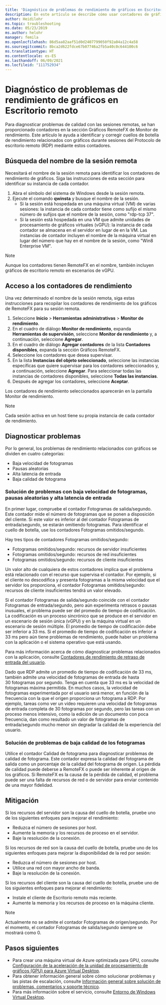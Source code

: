 ```yaml
---
title: 'Diagnóstico de problemas de rendimiento de gráficos en Escritorio remoto: Azure'
description: En este artículo se describe cómo usar contadores de gráficos de RemoteFX en sesiones del protocolo de escritorio remoto para diagnosticar problemas de rendimiento con gráficos en Azure Virtual Desktop.
author: Heidilohr
ms.topic: troubleshooting
ms.date: 05/23/2019
ms.author: helohr
manager: femila
ms.openlocfilehash: 86d5aa82aaf51d0d2407799050f92a04a12c4a58
ms.sourcegitcommit: 8bca2d622fdce67b07746a2fb5a40c0c644100c6
ms.translationtype: HT
ms.contentlocale: es-ES
ms.lasthandoff: 06/09/2021
ms.locfileid: "111752934"
---
```

# <a name="diagnose-graphics-performance-issues-in-remote-desktop"></a>Diagnóstico de problemas de rendimiento de gráficos en Escritorio remoto

Para diagnosticar problemas de calidad con las sesiones remotas, se han proporcionado contadores en la sección Gráficos RemoteFX de Monitor de rendimiento. Este artículo le ayuda a identificar y corregir cuellos de botella de rendimiento relacionados con gráficos durante sesiones del Protocolo de escritorio remoto (RDP) mediante estos contadores.

## <a name="find-your-remote-session-name"></a>Búsqueda del nombre de la sesión remota

Necesitará el nombre de la sesión remota para identificar los contadores de rendimiento de gráficos. Siga las instrucciones de esta sección para identificar su instancia de cada contador.

1. Abra el símbolo del sistema de Windows desde la sesión remota.
2. Ejecute el comando **qwinsta** y busque el nombre de la sesión.
    - Si la sesión está hospedada en una máquina virtual (VM) de varias sesiones: la instancia de cada contador tiene como sufijo el mismo número de sufijos que el nombre de la sesión, como "rdp-tcp 37".
    - Si la sesión está hospedada en una VM que admite unidades de procesamiento de gráficos virtuales (vGPU): la instancia de cada contador se almacena en el servidor en lugar de en la VM. Las instancias de contador incluyen el nombre de la máquina virtual en lugar del número que hay en el nombre de la sesión, como "Win8 Enterprise VM".

>[!NOTE]
> Aunque los contadores tienen RemoteFX en el nombre, también incluyen gráficos de escritorio remoto en escenarios de vGPU.

## <a name="access-performance-counters"></a>Acceso a los contadores de rendimiento

Una vez determinado el nombre de la sesión remota, siga estas instrucciones para recopilar los contadores de rendimiento de los gráficos de RemoteFX para su sesión remota.

1. Seleccione **Inicio** > **Herramientas administrativas** > **Monitor de rendimiento**.
2. En el cuadro de diálogo **Monitor de rendimiento**, expanda **Herramientas de supervisión**, seleccione **Monitor de rendimiento** y, a continuación, seleccione **Agregar**.
3. En el cuadro de diálogo **Agregar contadores** de la lista **Contadores disponibles**, expanda la sección Gráficos RemoteFX.
4. Seleccione los contadores que desea supervisar.
5. En la lista **Instancias del objeto seleccionado**, seleccione las instancias específicas que quiere supervisar para los contadores seleccionados y, a continuación, seleccione **Agregar**. Para seleccionar todas las instancias de contadores disponibles, seleccione **Todas las instancias**.
6. Después de agregar los contadores, seleccione **Aceptar**.

Los contadores de rendimiento seleccionados aparecerán en la pantalla Monitor de rendimiento.

>[!NOTE]
>Cada sesión activa en un host tiene su propia instancia de cada contador de rendimiento.

## <a name="diagnose-issues"></a>Diagnosticar problemas

Por lo general, los problemas de rendimiento relacionados con gráficos se dividen en cuatro categorías:

- Baja velocidad de fotogramas
- Pausas aleatorias
- Alta latencia de entrada
- Baja calidad de fotograma

### <a name="addressing-low-frame-rate-random-stalls-and-high-input-latency"></a>Solución de problemas con baja velocidad de fotogramas, pausas aleatorias y alta latencia de entrada

En primer lugar, compruebe el contador Fotogramas de salida/segundo. Este contador mide el número de fotogramas que se ponen a disposición del cliente. Si este valor es inferior al del contador Fotogramas de entrada/segundo, se estarán omitiendo fotogramas. Para identificar el cuello de botella, use los contadores Fotogramas omitidos/segundo.

Hay tres tipos de contadores Fotogramas omitidos/segundo:

- Fotogramas omitidos/segundo: recursos de servidor insuficientes
- Fotogramas omitidos/segundo: recursos de red insuficientes
- Fotogramas omitidos/segundo: recursos de cliente insuficientes

Un valor alto de cualquiera de estos contadores implica que el problema está relacionado con el recurso que supervisa el contador. Por ejemplo, si el cliente no descodifica y presenta fotogramas a la misma velocidad que el servidor los proporciona, el contador Fotogramas omitidos/segundo: recursos de cliente insuficientes tendrá un valor elevado.

Si el contador Fotogramas de salida/segundo coincide con el contador Fotogramas de entrada/segundo, pero aún experimenta retrasos o pausas inusuales, el problema puede ser del promedio de tiempo de codificación. La codificación es un proceso sincrónico que se produce en el servidor en un escenario de sesión única (vGPU) y en la máquina virtual en un escenario de sesión múltiple. El promedio de tiempo de codificación debe ser inferior a 33 ms. Si el promedio de tiempo de codificación es inferior a 33 ms pero aún tiene problemas de rendimiento, puede haber un problema con la aplicación o el sistema operativo que está usando.

Para más información acerca de cómo diagnosticar problemas relacionados con la aplicación, consulte [Contadores de rendimiento de retraso de entrada del usuario](/windows-server/remote/remote-desktop-services/rds-rdsh-performance-counters/).

Dado que RDP admite un promedio de tiempo de codificación de 33 ms, también admite una velocidad de fotogramas de entrada de hasta 30 fotogramas por segundo. Tenga en cuenta que 33 ms es la velocidad de fotogramas máxima permitida. En muchos casos, la velocidad de fotogramas experimentada por el usuario será menor, en función de la frecuencia con la que el origen proporciona un fotograma a RDP. Por ejemplo, tareas como ver un vídeo requieren una velocidad de fotogramas de entrada completa de 30 fotogramas por segundo, pero las tareas con un proceso menos intensivo, como la edición de un documento con poca frecuencia, dan como resultado un valor de fotogramas de entrada/segundo mucho menor sin degradar la calidad de la experiencia del usuario.

### <a name="addressing-poor-frame-quality"></a>Solución de problemas de baja calidad de los fotogramas

Utilice el contador Calidad de fotograma para diagnosticar problemas de calidad de fotograma. Este contador expresa la calidad del fotograma de salida como un porcentaje de la calidad del fotograma de origen. La pérdida de calidad puede deberse a RemoteFX o puede ser inherente al origen de los gráficos. Si RemoteFX es la causa de la pérdida de calidad, el problema puede ser una falta de recursos de red o de servidor para enviar contenido de una mayor fidelidad.

## <a name="mitigation"></a>Mitigación

Si los recursos del servidor son la causa del cuello de botella, pruebe uno de los siguientes enfoques para mejorar el rendimiento:

- Reduzca el número de sesiones por host.
- Aumente la memoria y los recursos de proceso en el servidor.
- Baje la resolución de la conexión.

Si los recursos de red son la causa del cuello de botella, pruebe uno de los siguientes enfoques para mejorar la disponibilidad de la red por sesión:

- Reduzca el número de sesiones por host.
- Utilice una red con mayor ancho de banda.
- Baje la resolución de la conexión.

Si los recursos del cliente son la causa del cuello de botella, pruebe uno de los siguientes enfoques para mejorar el rendimiento:

- Instale el cliente de Escritorio remoto más reciente.
- Aumente la memoria y los recursos de proceso en la máquina cliente.

> [!NOTE]
> Actualmente no se admite el contador Fotogramas de origen/segundo. Por el momento, el contador Fotogramas de salida/segundo siempre se mostrará como 0.

## <a name="next-steps"></a>Pasos siguientes

- Para crear una máquina virtual de Azure optimizada para GPU, consulte [Configuración de la aceleración de la unidad de procesamiento de gráficos (GPU) para Azure Virtual Desktop](configure-vm-gpu.md).
- Para obtener información general sobre cómo solucionar problemas y las pistas de escalación, consulte [Información general sobre solución de problemas, comentarios y soporte técnico](troubleshoot-set-up-overview.md).
- Para más información sobre el servicio, consulte [Entorno de Windows Virtual Desktop](environment-setup.md).
